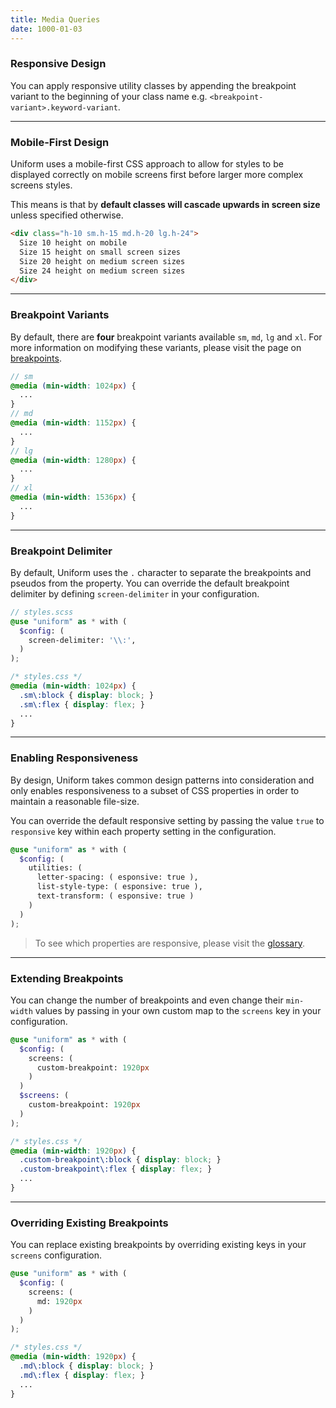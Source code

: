 ```yaml
---
title: Media Queries
date: 1000-01-03
---
```




### Responsive Design

You can apply responsive utility classes by appending the breakpoint variant to the beginning of your class name e.g. `<breakpoint-variant>.keyword-variant`.

---

### Mobile-First Design

Uniform uses a mobile-first CSS approach to allow for styles to be displayed correctly on mobile screens first before larger more complex screens styles.

This means is that by **default classes will cascade upwards in screen size** unless specified otherwise.

```html
<div class="h-10 sm.h-15 md.h-20 lg.h-24">
  Size 10 height on mobile
  Size 15 height on small screen sizes
  Size 20 height on medium screen sizes
  Size 24 height on medium screen sizes
</div>
```

---

### Breakpoint Variants

By default, there are **four** breakpoint variants available `sm`, `md`, `lg` and `xl`. For more information on modifying these variants, please visit the page on <a class="hover.underline" href="/get-started/breakpoints">breakpoints</a>.

```scss
// sm
@media (min-width: 1024px) {
  ...
}
// md
@media (min-width: 1152px) {
  ...
}
// lg
@media (min-width: 1280px) {
  ...
}
// xl
@media (min-width: 1536px) {
  ...
}
```


---

### Breakpoint Delimiter

By default, Uniform uses the `.` character to separate the breakpoints and pseudos from the property. You can override the default breakpoint delimiter by defining `screen-delimiter` in your configuration.

```scss
// styles.scss
@use "uniform" as * with (
  $config: (
    screen-delimiter: '\\:',
  )
);
```

```css
/* styles.css */
@media (min-width: 1024px) {
  .sm\:block { display: block; }
  .sm\:flex { display: flex; }
  ...
}
```

---

### Enabling Responsiveness

By design, Uniform takes common design patterns into consideration and only enables responsiveness to a subset of CSS properties in order to maintain a reasonable file-size.

You can override the default responsive setting by passing the value `true` to `responsive` key within each property setting in the configuration.

```scss
@use "uniform" as * with (
  $config: (
    utilities: (
      letter-spacing: ( esponsive: true ),
      list-style-type: ( esponsive: true ),
      text-transform: ( esponsive: true )
    )
  )
);
```

> To see which properties are responsive, please visit the <a href="/glossary" class="hover.underline">glossary</a>.


---

### Extending Breakpoints

You can change the number of breakpoints and even change their `min-width` values by passing in your own custom map to the `screens` key in your configuration.

```scss
@use "uniform" as * with (
  $config: (
    screens: (
      custom-breakpoint: 1920px
    )
  )
  $screens: (
    custom-breakpoint: 1920px
  )
);
```

```css
/* styles.css */
@media (min-width: 1920px) {
  .custom-breakpoint\:block { display: block; }
  .custom-breakpoint\:flex { display: flex; }
  ...
}
```

---

### Overriding Existing Breakpoints

You can replace existing breakpoints by overriding existing keys in your `screens` configuration.

```scss
@use "uniform" as * with (
  $config: (
    screens: (
      md: 1920px
    )
  )
);
```

```css
/* styles.css */
@media (min-width: 1920px) {
  .md\:block { display: block; }
  .md\:flex { display: flex; }
  ...
}
```
